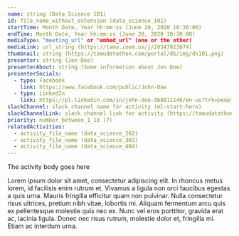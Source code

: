 ```yaml
---
name: string (Data Science 101)
id: file_name_without_extension (data_science_101)
startTime: Month Date, Year hh:mm:ss (June 20, 2020 10:30:00)
endTime: Month Date, Year hh:mm:ss (June 20, 2020 10:30:00)
mediaType: "meeting_url" or "embed_url" (one or the other)
mediaLink: url_string (https://tamu.zoom.us/j/28347923874)
thumbnail: string (https://tamudatathon.com/portal/db/img/ds101.png)
presenter: string (Jon Doe)
presenterAbout: string (Some information about Jon Doe)
presenterSocials:
  - type: Facebook
    link: https://www.facebook.com/public/John-Doe
  - type: LinkedIn
    link: https://pl.linkedin.com/in/john-doe-3b8811140/en-us?trk=people-guest_people_search-card
slackChannel: slack channel name for activity (ml-start-here)
slackChannelLink: slack channel link for activity (https://tamudatathon.slack.com/some_stuff)
priority: number_between_1_10 (7)
relatedActivities:
  - activity_file_name (data_science_202)
  - activity_file_name (data_science_303)
  - activity_file_name (data_science_404)
---
```


The activity body goes here

Lorem ipsum dolor sit amet, consectetur adipiscing elit. In rhoncus metus lorem, id facilisis enim rutrum et. Vivamus a ligula non orci faucibus egestas a quis urna. Mauris fringilla efficitur quam non pulvinar. Nulla consectetur risus ultrices, pretium nibh vitae, lobortis mi. Aliquam fermentum arcu quis ex pellentesque molestie quis nec ex. Nunc vel eros porttitor, gravida erat ac, lacinia ligula. Donec nec risus rutrum, molestie dolor et, fringilla mi. Etiam ac interdum urna.